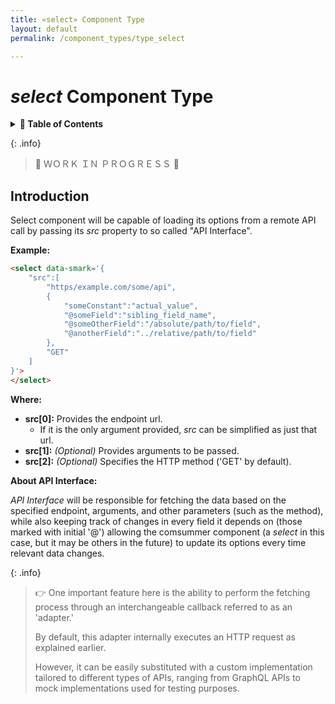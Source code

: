 ```yaml
---
title: «select» Component Type
layout: default
permalink: /component_types/type_select

---
```


*select* Component Type
=======================

<details>
<summary>
<strong>📖 Table of Contents</strong>
</summary>

  {{ "
<!-- vim-markdown-toc GitLab -->

* [Introduction](#introduction)

<!-- vim-markdown-toc -->
       " | markdownify }}

</details>


{: .info}
> 🚧  ＷＯＲＫ  ＩＮ  ＰＲＯＧＲＥＳＳ  🚧




Introduction
------------

Select component will be capable of loading its options from a remote API call
by passing its *src* property to so called "API Interface".

**Example:**

```html
<select data-smark='{
    "src":[
        "https/example.com/some/api",
        {
            "someConstant":"actual_value",
            "@someField":"sibling_field_name",
            "@someOtherField":"/absolute/path/to/field",
            "@anotherField":"../relative/path/to/field"
        },
        "GET"
    ]
}'>
</select>
```

**Where:**

  * **src[0]:** Provides the endpoint url.
    - If it is the only argument provided, *src* can be simplified as just that
      url.
  * **src[1]:** *(Optional)* Provides arguments to be passed.
  * **src[2]:** *(Optional)* Specifies the HTTP method ('GET' by default).

**About API Interface:**

*API Interface* will be responsible for fetching the data based on the
specified endpoint, arguments, and other parameters (such as the method), while
also keeping track of changes in every field it depends on (those marked with
initial '@') allowing the comsummer component (a *select* in this case, but it
may be others in the future) to update its options every time relevant data
changes.

{: .info}
> 👉 One important feature here is the ability to perform the fetching process
> through an interchangeable callback referred to as an 'adapter.'
> 
> By default, this adapter internally executes an HTTP request as explained earlier.
> 
> However, it can be easily substituted with a custom implementation tailored
> to different types of APIs, ranging from GraphQL APIs to mock implementations
> used for testing purposes.

